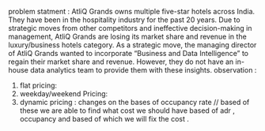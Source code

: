 problem statment :
AtliQ Grands owns multiple five-star hotels across India. They have been in the hospitality industry for the past 20 years. 
Due to strategic moves from other competitors and ineffective decision-making in management, AtliQ Grands are losing its market share and revenue in the luxury/business hotels category. 
As a strategic move, the managing director of AtliQ Grands wanted to incorporate “Business and Data Intelligence” to regain their market share and revenue.
However, they do not have an in-house data analytics team to provide them with these insights.
observation :
1. flat pricing:
2. weekday/weekend Pricing:
3. dynamic pricing : changes on the bases of occupancy rate //
based of these we are able to find what cost we should have  based of adr , occupancy and based of
which we will fix the cost .
